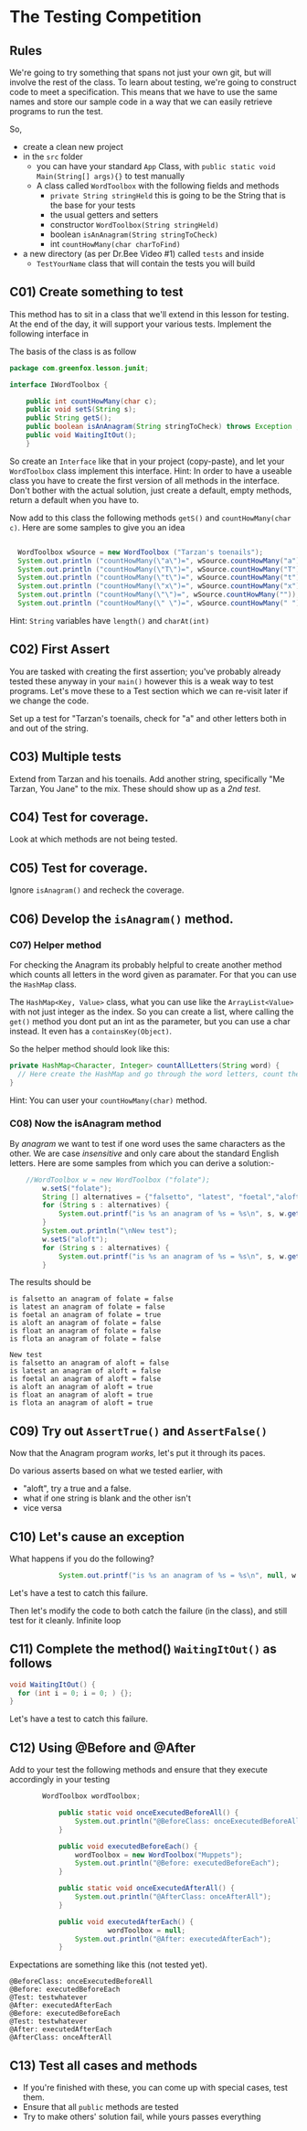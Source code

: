# The Testing Competition


## Rules
We're going to try something that spans not just your own git, but will involve the rest of the class.  To learn about testing, we're going to construct code to meet a specification.  This means that we have to use the same names and store our sample code in a way that we can easily retrieve programs to run the test.

So,
- create a clean new project
- in the `src` folder
  - you can have your standard `App` Class, with `public static void Main(String[] args){}` to test manually
  - A class called `WordToolbox` with the following fields and methods
    - `private String stringHeld` this is going to be the String that is the base for your tests
    - the usual getters and setters
    - constructor `WordToolbox(String stringHeld)`
    - boolean `isAnAnagram(String stringToCheck)`
    - int `countHowMany(char charToFind)`
-  a new directory (as per Dr.Bee Video #1) called `tests` and inside
   - `TestYourName` class that will contain the tests you will build

## C01) Create something to test
This method has to sit in a class that we'll extend in this lesson for testing.  At the end of the day, it will support your various tests. Implement the following interface in

The basis of the class is as follow

```java
package com.greenfox.lesson.junit;

interface IWordToolbox {

    public int countHowMany(char c);
    public void setS(String s);
    public String getS();
    public boolean isAnAnagram(String stringToCheck) throws Exception ;
    public void WaitingItOut();
    }
```
So create an `Interface` like that in your project (copy-paste), and let your `WordToolbox` class implement this interface.
Hint: In order to have a useable class you have to create the first version of all methods in the interface. Don't bother with the actual solution, just create a default, empty methods, return a default when you have to.

Now add to this class the following methods `getS()` and `countHowMany(char c)`.  Here are some samples to give you an idea

```java

  WordToolbox wSource = new WordToolbox ("Tarzan's toenails");
  System.out.println ("countHowMany(\"a\")=", wSource.countHowMany("a")); \\ countHowMany("a")=3
  System.out.println ("countHowMany(\"T\")=", wSource.countHowMany("T")); \\ countHowMany("T")=2
  System.out.println ("countHowMany(\"t\")=", wSource.countHowMany("t")); \\ countHowMany("t")=2
  System.out.println ("countHowMany(\"x\")=", wSource.countHowMany("x")); \\ countHowMany("x")=0
  System.out.println ("countHowMany(\"\")=", wSource.countHowMany("")); \\ countHowMany("")=0
  System.out.println ("countHowMany(\" \")=", wSource.countHowMany(" ")); \\ countHowMany(" ")=1
```

Hint: `String` variables have `length()` and `charAt(int)`


## C02) First Assert
You are tasked with creating the first assertion; you've probably already tested these anyway in your `main()` however this is a weak way to test programs. Let's move these to a Test section which we can re-visit later if we change the code.

Set up a test for "Tarzan's toenails, check for "a" and other letters both in and out of the string.

## C03) Multiple tests
Extend from Tarzan and his toenails. Add another string, specifically "Me Tarzan, You Jane" to the mix. These should show up as a *2nd test*.

## C04) Test for coverage.
Look at which methods are not being tested.

## C05) Test for coverage.
Ignore `isAnagram()` and recheck the coverage.

## C06) Develop the `isAnagram()` method.

### C07) Helper method
For checking the Anagram its probably helpful to create another method which counts all letters in the word given as paramater.
For that you can use the `HashMap` class.

The `HashMap<Key, Value>` class, what you can use like the `ArrayList<Value>` with not just integer as the index. So you can create a list, where calling the `get()` method you dont put an int as the parameter, but you can use a char instead. It even has a `containsKey(Object)`.

So the helper method should look like this:
```java
private HashMap<Character, Integer> countAllLetters(String word) {
  // Here create the HashMap and go through the word letters, count them if the letter is not already counted
}
```
Hint: You can user your `countHowMany(char)` method.

### C08) Now the isAnagram method

By *anagram* we want to test if one word uses the same characters as the other.  We are case *insensitive* and only care about the standard English letters. Here are some samples from which you can derive a solution:-

```java
	//WordToolbox w = new WordToolbox ("folate");
        w.setS("folate");
        String [] alternatives = {"falsetto", "latest", "foetal","aloft","float","flota"};
        for (String s : alternatives) {
            System.out.printf("is %s an anagram of %s = %s\n", s, w.getS(), w.isAnAnagram(s));
        }
        System.out.println("\nNew test");
        w.setS("aloft");
        for (String s : alternatives) {
            System.out.printf("is %s an anagram of %s = %s\n", s, w.getS(), w.isAnAnagram(s));
        }
```

The results should be
```
is falsetto an anagram of folate = false
is latest an anagram of folate = false
is foetal an anagram of folate = true
is aloft an anagram of folate = false
is float an anagram of folate = false
is flota an anagram of folate = false

New test
is falsetto an anagram of aloft = false
is latest an anagram of aloft = false
is foetal an anagram of aloft = false
is aloft an anagram of aloft = true
is float an anagram of aloft = true
is flota an anagram of aloft = true
```

## C09) Try out `AssertTrue()` and `AssertFalse()`

Now that the Anagram program *works*, let's put it through its paces.

Do various asserts based on what we tested earlier, with
- "aloft", try a true and a false.
- what if one string is blank and the other isn't
- vice versa

## C10) Let's cause an exception

What happens if you do the following?

```java
            System.out.printf("is %s an anagram of %s = %s\n", null, w.getS(), w.isAnAnagram(null));
```

Let's have a test to catch this failure.  

Then let's modify the code to both catch the failure (in the class), and still test for it cleanly.
Infinite loop

## C11) Complete the method() `WaitingItOut()` as follows
```java
void WaitingItOut() {
  for (int i = 0; i = 0; ) {};
}

```

Let's have a test to catch this failure.  

## C12) Using @Before and @After

Add to your test the following methods and ensure that they execute accordingly in your testing

```java
        WordToolbox wordToolbox;

		    public static void onceExecutedBeforeAll() {
		        System.out.println("@BeforeClass: onceExecutedBeforeAll");
		    }

		    public void executedBeforeEach() {
		        wordToolbox = new WordToolbox("Muppets");
		        System.out.println("@Before: executedBeforeEach");
		    }

		    public static void onceExecutedAfterAll() {
		        System.out.println("@AfterClass: onceAfterAll");
		    }

		    public void executedAfterEach() {
						wordToolbox = null;
		        System.out.println("@After: executedAfterEach");
		    }

```

Expectations are something like this (not tested yet).

```	 
@BeforeClass: onceExecutedBeforeAll
@Before: executedBeforeEach
@Test: testwhatever
@After: executedAfterEach
@Before: executedBeforeEach
@Test: testwhatever
@After: executedAfterEach
@AfterClass: onceAfterAll
```

## C13) Test all cases and methods
- If you're finished with these, you can come up with special cases, test them.
- Ensure that all `public` methods are tested
- Try to make others' solution fail, while yours passes everything
